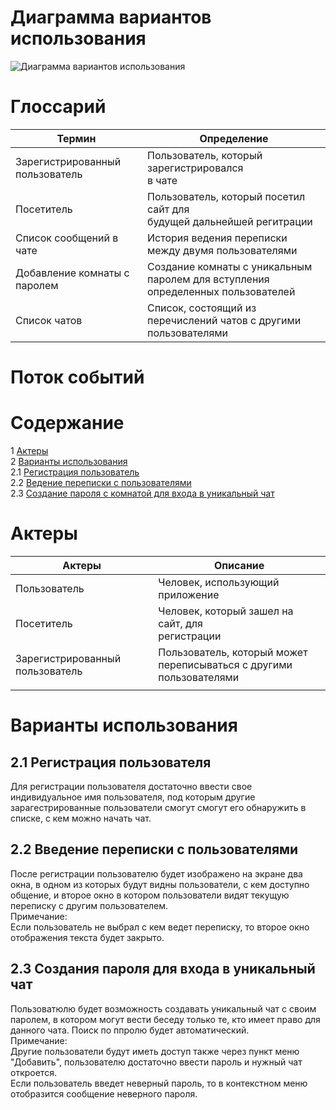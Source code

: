 # Диаграмма вариантов использования

![Диаграмма вариантов использования](./../Images/UseCase.jpg)

# Глоссарий

| Термин 	| Определение 	|
|---	|---	|
| Зарегистрированный<br>пользователь 	| Пользователь, который зарегистрировался<br>в чате 	|
| Посетитель 	| Пользователь, который посетил сайт для<br>будущей дальнейшей регитрации 	|
| Список сообщений в чате 	| История ведения переписки между двумя пользователями 	|
| Добавление комнаты с паролем 	| Создание комнаты с уникальным паролем для вступления <br>определенных пользователей 	|
| Список чатов 	| Список, состоящий из перечислений чатов с другими пользователями 	|

# Поток событий

# Содержание
1 [Актеры](#actors)  
2 [Варианты использования](#use_case)  
2.1 [Регистрация пользователь](#sign_in)  
2.2 [Ведение переписки с пользователями](#messaging)  
2.3 [Создание пароля с комнатой для входа в уникальный чат](#sign_connect)  

# Актеры<a name="actors"></a>

| Актеры 	| Описание 	|
|---	|---	|
| Пользователь 	| Человек, использующий приложение 	|
| Посетитель 	| Человек, который зашел на сайт, для<br>регистрации 	|
| Зарегистрированный пользователь 	| Пользователь, который может переписываться с другими<br>пользователями 	|
|  	|  	|

# Варианты использования<a name="use_case"></a>

## 2.1 Регистрация пользователя<a name="sign_in"></a>

Для регистрации пользователя достаточно ввести свое индивидуальное имя пользователя, под которым другие зарагестрированные пользователи смогут
смогут его обнаружить в списке, с кем можно начать чат.

## 2.2 Введение переписки с пользователями<a name="messaging"></a>

После регистрации пользователю будет изображено на экране два окна, в одном из которых будут видны пользователи, с кем доступно общение, и второе окно в котором пользователи видят текущую переписку с другим пользователем.  
Примечание:  
Если пользователь не выбрал с кем ведет переписку, то второе окно отображения текста будет закрыто.

## 2.3  Создания пароля для входа в уникальный чат<a name="sign_connect"></a>

Пользоватюлю будет возможность создавать уникальный чат с своим паролем, в котором могут вести беседу только те, кто имеет право для данного чата. Поиск по ппролю будет автоматический.  
Примечание:  
Другие пользователи будут иметь доступ также через пункт меню "Добавить", пользователю достаточно ввести пароль и нужный чат откроется.  
Если пользователь введет неверный пароль, то в контекстном меню отобразится сообщение неверного пароля.

